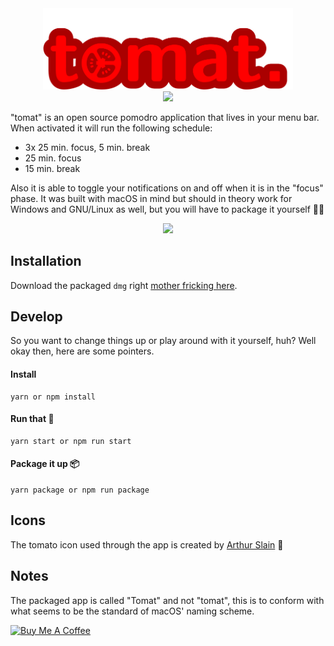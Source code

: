 <div align="center">
  <img src="logo.png" width="400">
</div>

<div align="center">
  <img src="https://img.shields.io/badge/License-MIT-yellow.svg">
</div>

"tomat" is an open source pomodro application that lives in your menu bar. When activated it will run the following schedule:

- 3x 25 min. focus, 5 min. break
- 25 min. focus
- 15 min. break

Also it is able to toggle your notifications on and off when it is in the "focus" phase. It was built with macOS in mind but should in theory work for Windows and GNU/Linux as well, but you will have to package it yourself :man_shrugging:



<div align="center">
  <img src="show-and-tell.gif">
</div>



## Installation

Download the packaged `dmg` right [mother fricking here](https://github.com/Westh/tomat/releases).

## Develop

So you want to change things up or play around with it yourself, huh? Well okay then, here are some pointers.

#### Install 

```
yarn or npm install
```

#### Run that :shit:
```
yarn start or npm run start
```

#### Package it up 📦
```
yarn package or npm run package
```

## Icons

The tomato icon used through the app is created by [Arthur Slain](https://thenounproject.com/ArtZ91/) :tada:

## Notes

The packaged app is called "Tomat" and not "tomat", this is to conform with what seems to be the standard of macOS' naming scheme.

<a href="https://www.buymeacoffee.com/westh" target="_blank"><img src="https://www.buymeacoffee.com/assets/img/guidelines/download-assets-sm-1.svg" alt="Buy Me A Coffee" style="height: 40px;"></a>
